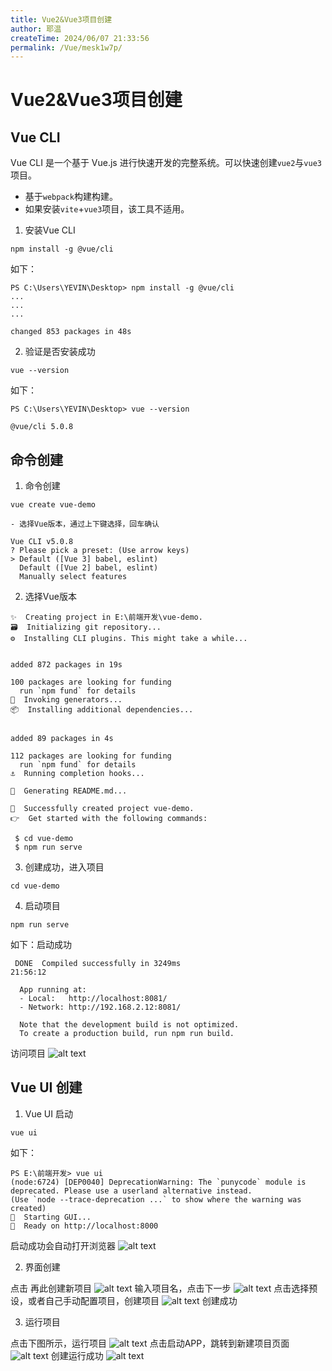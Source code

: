 ```yaml
---
title: Vue2&Vue3项目创建
author: 耶温
createTime: 2024/06/07 21:33:56
permalink: /Vue/mesk1w7p/
---
```

# Vue2&Vue3项目创建


## Vue CLI

Vue CLI 是一个基于 Vue.js 进行快速开发的完整系统。可以快速创建`vue2`与`vue3`项目。
-   基于`webpack`构建构建。
-   如果安装`vite`+`vue3`项目，该工具不适用。

1. 安装Vue CLI
``` shell
npm install -g @vue/cli
```
如下：
```shell
PS C:\Users\YEVIN\Desktop> npm install -g @vue/cli
...
...
...

changed 853 packages in 48s
```
2. 验证是否安装成功
``` shell
vue --version
```
如下：
```shell
PS C:\Users\YEVIN\Desktop> vue --version

@vue/cli 5.0.8
```

## 命令创建

1. 命令创建

```shell
vue create vue-demo
```
    - 选择Vue版本，通过上下键选择，回车确认
```shell
Vue CLI v5.0.8
? Please pick a preset: (Use arrow keys)
> Default ([Vue 3] babel, eslint)
  Default ([Vue 2] babel, eslint)
  Manually select features
```
2. 选择Vue版本
```shell
✨  Creating project in E:\前端开发\vue-demo.
🗃  Initializing git repository...
⚙️  Installing CLI plugins. This might take a while...


added 872 packages in 19s

100 packages are looking for funding
  run `npm fund` for details
🚀  Invoking generators...
📦  Installing additional dependencies...


added 89 packages in 4s

112 packages are looking for funding
  run `npm fund` for details
⚓  Running completion hooks...

📄  Generating README.md...

🎉  Successfully created project vue-demo.
👉  Get started with the following commands:

 $ cd vue-demo
 $ npm run serve
```
3. 创建成功，进入项目

```shell
cd vue-demo
```
4. 启动项目
```shell
npm run serve
```
如下：启动成功
```shell
 DONE  Compiled successfully in 3249ms                             21:56:12

  App running at:
  - Local:   http://localhost:8081/
  - Network: http://192.168.2.12:8081/

  Note that the development build is not optimized.
  To create a production build, run npm run build.
```
访问项目
![alt text](images/image-1.png)
## Vue UI 创建

1. Vue UI 启动

```shell
vue ui
```
如下：
```shell
PS E:\前端开发> vue ui
(node:6724) [DEP0040] DeprecationWarning: The `punycode` module is deprecated. Please use a userland alternative instead.
(Use `node --trace-deprecation ...` to show where the warning was created)
🚀  Starting GUI...
🌠  Ready on http://localhost:8000
```
启动成功会自动打开浏览器
![alt text](images/image-2.png)

2. 界面创建

点击 再此创建新项目
![alt text](images/image-3.png)
输入项目名，点击下一步
![alt text](images/image-4.png)
点击选择预设，或者自己手动配置项目，创建项目
![alt text](images/image-5.png)
创建成功

3. 运行项目

点击下图所示，运行项目
![alt text](images/image-6.png)
点击启动APP，跳转到新建项目页面
![alt text](images/image-7.png)
创建运行成功
![alt text](images/image-8.png)